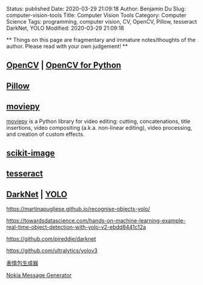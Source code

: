 Status: published
Date: 2020-03-29 21:09:18
Author: Benjamin Du
Slug: computer-vision-tools
Title: Computer Vision Tools
Category: Computer Science
Tags: programming, computer vision, CV, OpenCV, Pillow, tesseract DarkNet, YOLO
Modified: 2020-03-29 21:09:18

**
Things on this page are fragmentary and immature notes/thoughts of the author.
Please read with your own judgement!
**

## [OpenCV](https://github.com/opencv/opencv)  | [OpenCV for Python](https://github.com/skvark/opencv-python)

## [Pillow](https://github.com/python-pillow/Pillow)

## [moviepy](https://github.com/Zulko/moviepy)

[moviepy](https://github.com/Zulko/moviepy)
is a Python library for video editing: 
cutting, concatenations, title insertions, video compositing (a.k.a. non-linear editing), 
video processing, and creation of custom effects. 

## [scikit-image](https://scikit-image.org/)

## [tesseract](https://github.com/tesseract-ocr/tesseract)

## [DarkNet](https://pjreddie.com/darknet/)  |  [YOLO](https://arxiv.org/pdf/1506.02640.pdf)



https://martinapugliese.github.io/recognise-objects-yolo/

https://towardsdatascience.com/hands-on-machine-learning-example-real-time-object-detection-with-yolo-v2-ebdd8441c12a

https://github.com/pjreddie/darknet

https://github.com/ultralytics/yolov3

[表情包生成器](https://github.com/xtyxtyx/sorry)

[Nokia Message Generator](https://github.com/dcalsky/zzkia)
